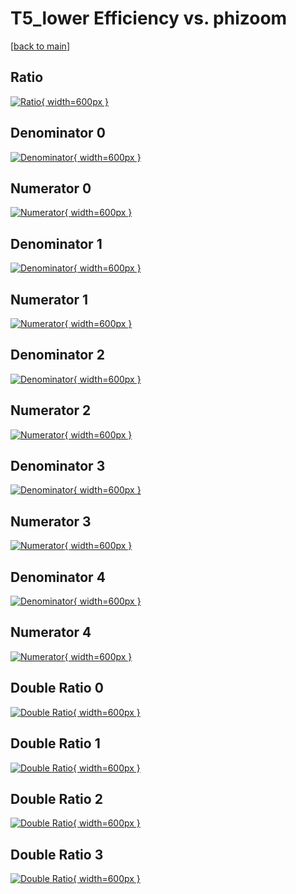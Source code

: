 # T5_lower Efficiency vs. phizoom

[[back to main](./)]



## Ratio

[![Ratio](../mtv/var/T5_lower_xtr_211_1_eff_phizoom.png){ width=600px }](../mtv/var/T5_lower_xtr_211_1_eff_phizoom.pdf)

## Denominator 0

[![Denominator](../mtv/den/T5_lower_xtr_211_1_eff_phizoom_den0.png){ width=600px }](../mtv/den/T5_lower_xtr_211_1_eff_phizoom_den0.pdf)

## Numerator 0

[![Numerator](../mtv/num/T5_lower_xtr_211_1_eff_phizoom_num0.png){ width=600px }](../mtv/num/T5_lower_xtr_211_1_eff_phizoom_num0.pdf)

## Denominator 1

[![Denominator](../mtv/den/T5_lower_xtr_211_1_eff_phizoom_den1.png){ width=600px }](../mtv/den/T5_lower_xtr_211_1_eff_phizoom_den1.pdf)

## Numerator 1

[![Numerator](../mtv/num/T5_lower_xtr_211_1_eff_phizoom_num1.png){ width=600px }](../mtv/num/T5_lower_xtr_211_1_eff_phizoom_num1.pdf)

## Denominator 2

[![Denominator](../mtv/den/T5_lower_xtr_211_1_eff_phizoom_den2.png){ width=600px }](../mtv/den/T5_lower_xtr_211_1_eff_phizoom_den2.pdf)

## Numerator 2

[![Numerator](../mtv/num/T5_lower_xtr_211_1_eff_phizoom_num2.png){ width=600px }](../mtv/num/T5_lower_xtr_211_1_eff_phizoom_num2.pdf)

## Denominator 3

[![Denominator](../mtv/den/T5_lower_xtr_211_1_eff_phizoom_den3.png){ width=600px }](../mtv/den/T5_lower_xtr_211_1_eff_phizoom_den3.pdf)

## Numerator 3

[![Numerator](../mtv/num/T5_lower_xtr_211_1_eff_phizoom_num3.png){ width=600px }](../mtv/num/T5_lower_xtr_211_1_eff_phizoom_num3.pdf)

## Denominator 4

[![Denominator](../mtv/den/T5_lower_xtr_211_1_eff_phizoom_den4.png){ width=600px }](../mtv/den/T5_lower_xtr_211_1_eff_phizoom_den4.pdf)

## Numerator 4

[![Numerator](../mtv/num/T5_lower_xtr_211_1_eff_phizoom_num4.png){ width=600px }](../mtv/num/T5_lower_xtr_211_1_eff_phizoom_num4.pdf)

## Double Ratio 0

[![Double Ratio](../mtv/ratio/T5_lower_xtr_211_1_eff_phizoom_ratio0.png){ width=600px }](../mtv/ratio/T5_lower_xtr_211_1_eff_phizoom_ratio0.pdf)

## Double Ratio 1

[![Double Ratio](../mtv/ratio/T5_lower_xtr_211_1_eff_phizoom_ratio1.png){ width=600px }](../mtv/ratio/T5_lower_xtr_211_1_eff_phizoom_ratio1.pdf)

## Double Ratio 2

[![Double Ratio](../mtv/ratio/T5_lower_xtr_211_1_eff_phizoom_ratio2.png){ width=600px }](../mtv/ratio/T5_lower_xtr_211_1_eff_phizoom_ratio2.pdf)

## Double Ratio 3

[![Double Ratio](../mtv/ratio/T5_lower_xtr_211_1_eff_phizoom_ratio3.png){ width=600px }](../mtv/ratio/T5_lower_xtr_211_1_eff_phizoom_ratio3.pdf)

